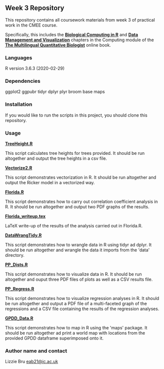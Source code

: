 ## **Week 3 Repository**

This repository contains all coursework materials from week 3 of practical work in the CMEE course.

Specifically, this includes the [**Biological Computing in R**](https://mhasoba.github.io/TheMulQuaBio/notebooks/07-R.html#) and [**Data Management and Visualization**](https://mhasoba.github.io/TheMulQuaBio/notebooks/08-Data_R.html#id3) chapters in the Computing module of the  [**The Multilingual Quantitative Biologist**](https://mhasoba.github.io/TheMulQuaBio/intro.html) online book.


### **Languages**

R version 3.6.3 (2020-02-29)


### **Dependencies** 

ggplot2
ggpubr
tidyr
dplyr
plyr
broom
base
maps


### **Installation**

If you would like to run the scripts in this project, you should clone this repository.


### **Usage**

[**TreeHeight.R**](code/TreeHeight.R)

This script calculates tree heights for trees provided. It should be run altogether and output the tree heights in a csv file. 


[**Vectorize2.R**](code/Vectorize2.R)

This script demonstrates vectorization in R. It should be run altogether and output the Ricker model in a vectorized way.


[**Florida.R**](code/Florida.R)

This script demonstrates how to carry out correlation coefficient analysis in R. It should be run altogether and output two PDF graphs of the results.


[**Florida_writeup.tex**](code/Florida.tex)

LaTeX write-up of the results of the analysis carried out in Florida.R.


[**DataWrangTidy.R**](code/DataWrangTidy.R)

This script demonstrates how to wrangle data in R using tidyr ad dplyr. It should be run altogether and wrangle the data it imports from the 'data' directory.


[**PP_Dists.R**](code/PP_Dists.R)

This script demonstrates how to visualize data in R. It should be run altogether and ouput three PDF files of plots as well as a CSV results file.


[**PP_Regress.R**](code/PP_Regress.R)

This script demonstrates how to visualize regression analyses in R. It should be run altogether and output a PDF file of a multi-faceted graph of the regressions and a CSV file containing the results of the regression analyses.


[**GPDD_Data.R**](code/GPDD_Data.R)

This script demonstrates how to map in R using the 'maps' package. It should be run altogether ad print a world map with locations from the provided GPDD dataframe superimposed onto it.



### **Author name and contact**

Lizzie Bru
eab21@ic.ac.uk
